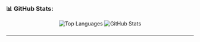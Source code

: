 ### 📊 GitHub Stats:
<div align="center">
  <img align="center" src="https://github-readme-stats.vercel.app/api/top-langs?username=ratnadeep2k&show_icons=true&locale=en&layout=compact" alt="Top Languages" style="margin-bottom: 10px;" />
  <img align="center" src="https://github-readme-stats.vercel.app/api?username=ratnadeep2k&show_icons=true&locale=en" alt="GitHub Stats" style="margin-bottom: 10px;" />

---
